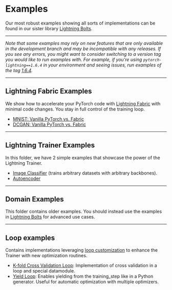 # Examples

Our most robust examples showing all sorts of implementations
can be found in our sister library [Lightning Bolts](https://lightning.ai/docs/pytorch/LTS/ecosystem/bolts.html).

______________________________________________________________________

*Note that some examples may rely on new features that are only available in the development branch and may be incompatible with any releases.*
*If you see any errors, you might want to consider switching to a version tag you would like to run examples with.*
*For example, if you're using `pytorch-lightning==1.6.4` in your environment and seeing issues, run examples of the tag [1.6.4](https://github.com/Lightning-AI/lightning/tree/1.6.4/pl_examples).*

______________________________________________________________________

## Lightning Fabric Examples

We show how to accelerate your PyTorch code with [Lightning Fabric](https://lightning.ai/docs/fabric/stable) with minimal code changes.
You stay in full control of the training loop.

- [MNIST: Vanilla PyTorch vs. Fabric](fabric/image_classifier/README.md)
- [DCGAN: Vanilla PyTorch vs. Fabric](fabric/dcgan/README.md)

______________________________________________________________________

## Lightning Trainer Examples

In this folder, we have 2 simple examples that showcase the power of the Lightning Trainer.

- [Image Classifier](pl_basics/backbone_image_classifier.py) (trains arbitrary datasets with arbitrary backbones).
- [Autoencoder](pl_basics/autoencoder.py)

______________________________________________________________________

## Domain Examples

This folder contains older examples. You should instead use the examples
in [Lightning Bolts](https://lightning.ai/docs/pytorch/LTS/ecosystem/bolts.html)
for advanced use cases.

______________________________________________________________________

## Loop examples

Contains implementations leveraging [loop customization](https://pytorch-lightning.readthedocs.io/en/LTS/extensions/loops.html) to enhance the Trainer with new optimization routines.

- [K-fold Cross Validation Loop](pl_loops/kfold.py): Implementation of cross validation in a loop and special datamodule.
- [Yield Loop](pl_loops/yielding_training_step.py): Enables yielding from the training_step like in a Python generator. Useful for automatic optimization with multiple optimizers.
